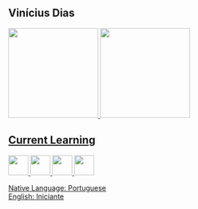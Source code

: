<h2 align="left">Vinícius Dias </h2>

<div>
<a href="https://github.com/runnerdev1709">
<img loading="lazy" height="180em" src="https://github-readme-stats.vercel.app/api/top-langs/?username=runnerdev1709&layout=compact&langs_count=7&theme=dracula"/>
<img loading="lazy" height="180em" src="https://github-readme-stats.vercel.app/api?username=runnerdev1709&show_icons=true&theme=dracula&include_all_commits=true&count_private=true"/>
</div>

## Current Learning

<img loading="lazy" src="https://static-00.iconduck.com/assets.00/python-icon-2048x2037-lpg0vgkm.png" width="40" height="40"/> <img loading="lazy" src="https://cdn-icons-png.flaticon.com/512/732/732212.png" width="40" height="40"/> <img loading="lazy" src="https://cdn-icons-png.flaticon.com/512/732/732190.png" width="40" height="40"/> <img loading="lazy" src="https://static-00.iconduck.com/assets.00/javascript-js-icon-2048x2048-nyxvtvk0.png" width="40" height="40"/>

Native Language: Portuguese <br>
English: Iniciante
